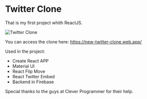# Twitter Clone

That is my first project whith ReactJS.

![Twitter Clone](https://brunoleo.com.br/github/ezgif-1-a0937a54bb.gif)

You can access the clone here: https://new-twitter-clone.web.app/

Used in the project:
- Create React APP
- Material UI
- React Flip Move
- React Twitter Embed
- Backend in Firebase

Special thanks to the guys at Clever Programmer for their help.
